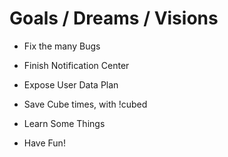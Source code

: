 # Goals / Dreams / Visions

- Fix the many Bugs

- Finish Notification Center

- Expose User Data Plan

- Save Cube times, with !cubed

- Learn Some Things

- Have Fun!
